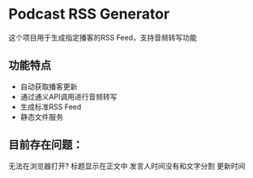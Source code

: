 # Podcast RSS Generator
这个项目用于生成指定播客的RSS Feed，支持音频转写功能

## 功能特点
- 自动获取播客更新
- 通过通义API调用进行音频转写
- 生成标准RSS Feed
- 静态文件服务


## 目前存在问题：
无法在浏览器打开?
标题显示在正文中
发言人时间没有和文字分割
更新时间